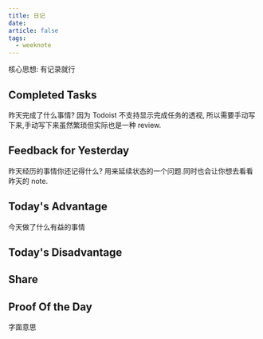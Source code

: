 ```yaml
---
title: 日记
date: 
article: false
tags:
  - weeknote
---
```


核心思想: 有记录就行

## Completed Tasks
昨天完成了什么事情? 因为 Todoist 不支持显示完成任务的透视, 所以需要手动写下来,手动写下来虽然繁琐但实际也是一种 review.

## Feedback for Yesterday
昨天经历的事情你还记得什么? 用来延续状态的一个问题.同时也会让你想去看看昨天的 note.

## Today's Advantage
今天做了什么有益的事情

## Today's Disadvantage

## Share

## Proof Of the Day
字面意思